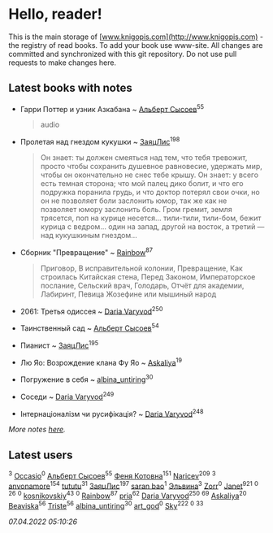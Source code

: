 # Hello, reader!
This is the main storage of [www.knigopis.com](http://www.knigopis.com) - the registry of read books.
To add your book use www-site. All changes are committed and synchronized with this git repository.
Do not use pull requests to make changes here.


## Latest books with notes
* Гарри Поттер и узник Азкабана ~ [Альберт Сысоев](users/474/47446642-vkontakte)<sup>55</sup>
    > audio

* Пролетая над гнездом кукушки ~ [ЗаяцЛис](users/112/112388384595246311466-google)<sup>198</sup>
    > Он знает: ты должен смеяться над тем, что тебя тревожит, просто чтобы сохранить душевное равновесие, удержать мир, чтобы он окончательно не снес тебе крышу. Он знает: у всего есть темная сторона; что мой палец дико болит, и что его подружка поранила грудь, и что доктор потерял свои очки, но он не позволяет боли заслонить юмор, так же как не позволяет юмору заслонить боль.
    > Гром гремит, земля трясется, поп на курице несется… тили-тили, тили-бом, бежит курица с ведром… один на запад, другой на восток, а третий — над кукушкиным гнездом…

* Сборник "Превращение" ~ [Rainbow](users/109/109787328219839805802-google)<sup>87</sup>
    > Приговор, В исправительной колонии, Превращение, Как строилась Китайская стена, Перед Законом, Императорское послание, Сельский врач, Голодарь, Отчёт для академии, Лабиринт, Певица Жозефине или мышиный народ

* 2061: Третья одиссея ~ [Daria Varyvod](users/829/829893410524253-facebook)<sup>250</sup>

* Таинственный сад ~ [Альберт Сысоев](users/474/47446642-vkontakte)<sup>54</sup>

* Пианист ~ [ЗаяцЛис](users/112/112388384595246311466-google)<sup>195</sup>

* Лю Яо: Возрождение клана Фу Яо ~ [Askaliya](users/326/326783541-vkontakte)<sup>19</sup>

* Погружение в себя ~ [albina_untiring](users/257/2579695-vkontakte)<sup>30</sup>

* Соседи ~ [Daria Varyvod](users/829/829893410524253-facebook)<sup>249</sup>

* Інтернаціоналізм чи русифікація? ~ [Daria Varyvod](users/829/829893410524253-facebook)<sup>248</sup>


_More notes [here](latest_books_with_notes.md)._


## Latest users
[](users/300/300273923-vkontakte)<sup>3</sup> 
[Occasio](users/114/114033154327786537076-google)<sup>0</sup> 
[Альберт Сысоев](users/474/47446642-vkontakte)<sup>55</sup> 
[Феня Котовна](users/109/109746193906459706720-google)<sup>151</sup> 
[Naricev](users/107/107090515204537133928-google)<sup>209</sup> 
[](users/965/965216042-yandex)<sup>3</sup> 
[anvonamore](users/595/5957175-vkontakte)<sup>154</sup> 
[tututu](users/135/135685382-vkontakte)<sup>31</sup> 
[ЗаяцЛис](users/112/112388384595246311466-google)<sup>197</sup> 
[saran bao](users/109/109276796058369770367-google)<sup>1</sup> 
[Эльвина](users/637/637513702-vkontakte)<sup>3</sup> 
[Zorr](users/102/102978821506314439770-google)<sup>0</sup> 
[Janet](users/108/108113656204404967440-google)<sup>921</sup> 
[](users/115/115201744643341348863-google)<sup>0</sup> 
[](users/864/86487125-vkontakte)<sup>26</sup> 
[](users/105/105803270930838059244-google)<sup>0</sup> 
[kosnikovskiy](users/118/118261627879855357372-google)<sup>43</sup> 
[](users/106/106097346551562439722-google)<sup>0</sup> 
[Rainbow](users/109/109787328219839805802-google)<sup>87</sup> 
[pria](users/128/128917939-vkontakte)<sup>62</sup> 
[Daria Varyvod](users/829/829893410524253-facebook)<sup>250</sup> 
[](users/153/1537586159620888-facebook)<sup>69</sup> 
[Askaliya](users/326/326783541-vkontakte)<sup>20</sup> 
[Beaviska](users/102/10202544960024508-facebook)<sup>56</sup> 
[Triste](users/517/5175580462988229760-mailru)<sup>56</sup> 
[albina_untiring](users/257/2579695-vkontakte)<sup>30</sup> 
[art_god](users/270/27076131-vkontakte)<sup>0</sup> 
[Sky](users/118/118049897850017649660-googleplus)<sup>222</sup> 
[](users/107/107964573981658495430-google)<sup>0</sup> 
[](users/118/118248226132797004598-google)<sup>33</sup> 


_07.04.2022 05:10:26_
